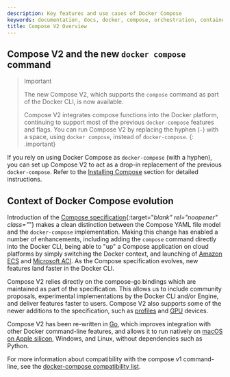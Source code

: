 ```yaml
---
description: Key features and use cases of Docker Compose
keywords: documentation, docs, docker, compose, orchestration, containers, uses, features
title: Compose V2 Overview
---
```


## Compose V2 and the new `docker compose` command

> Important
>
> The new Compose V2, which supports the `compose` command as part of the Docker
> CLI, is now available.
>
> Compose V2 integrates compose functions into the Docker platform, continuing
> to support most of the previous `docker-compose` features and flags. You can
> run Compose V2 by replacing the hyphen (`-`) with a space, using `docker compose`,
> instead of `docker-compose`.
{: .important}

If you rely on using Docker Compose as `docker-compose` (with a hyphen), you can
set up Compose V2 to act as a drop-in replacement of the previous `docker-compose`.
Refer to the [Installing Compose](../install/index.md) section for detailed instructions.

## Context of Docker Compose evolution

Introduction of the [Compose specification](https://github.com/compose-spec/compose-spec){:target="_blank" rel="noopener" class="_"}
makes a clean distinction between the Compose YAML file model and the `docker-compose`
implementation. Making this change has enabled a number of enhancements, including
adding the `compose` command directly into the Docker CLI,  being able to "up" a
Compose application on cloud platforms by simply switching the Docker context,
and launching of [Amazon ECS](../../cloud/ecs-integration.md) and [Microsoft ACI](../../cloud/aci-integration.md).
As the Compose specification evolves, new features land faster in the Docker CLI.

Compose V2 relies directly on the compose-go bindings which are maintained as part
of the specification. This allows us to include community proposals, experimental
implementations by the Docker CLI and/or Engine, and deliver features faster to
users. Compose V2 also supports some of the newer additions to the specification,
such as [profiles](../profiles.md) and [GPU](../gpu-support.md) devices.

Compose V2 has been re-written in [Go](https://go.dev), which improves integration
with other Docker command-line features, and allows it to run natively on 
[macOS on Apple silicon](../../desktop/install/mac-install.md), Windows, and Linux,
without dependencies such as Python. 

For more information about compatibility with the compose v1 command-line, see the [docker-compose compatibility list](../cli-command-compatibility.md).